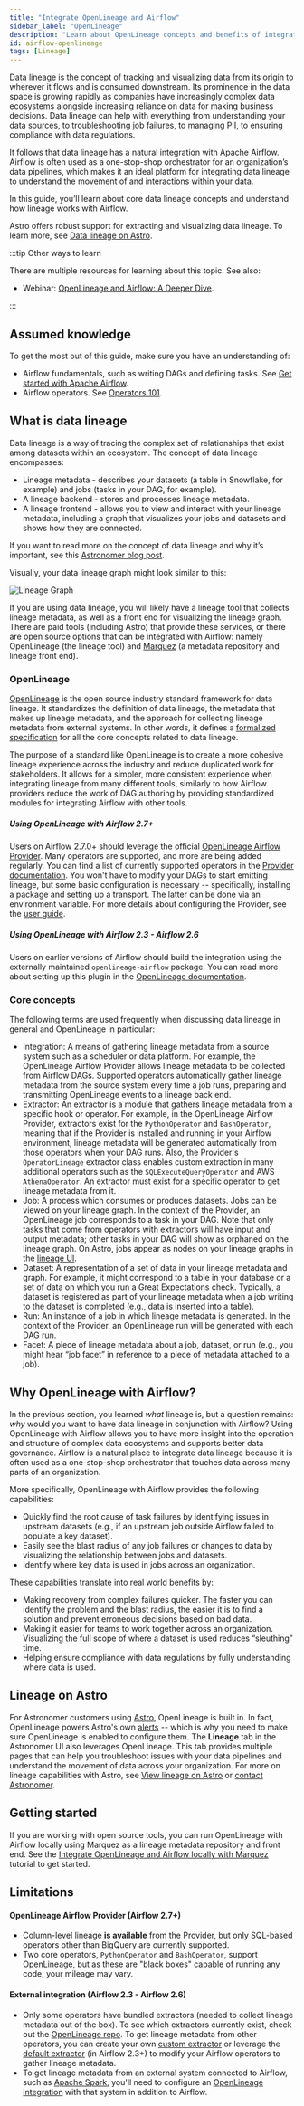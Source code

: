 ```yaml
---
title: "Integrate OpenLineage and Airflow"
sidebar_label: "OpenLineage"
description: "Learn about OpenLineage concepts and benefits of integrating with Airflow."
id: airflow-openlineage
tags: [Lineage]
---
```


[Data lineage](https://en.wikipedia.org/wiki/Data_lineage) is the concept of tracking and visualizing data from its origin to wherever it flows and is consumed downstream. Its prominence in the data space is growing rapidly as companies have increasingly complex data ecosystems alongside increasing reliance on data for making business decisions. Data lineage can help with everything from understanding your data sources, to troubleshooting job failures, to managing PII, to ensuring compliance with data regulations.

It follows that data lineage has a natural integration with Apache Airflow. Airflow is often used as a one-stop-shop orchestrator for an organization’s data pipelines, which makes it an ideal platform for integrating data lineage to understand the movement of and interactions within your data.

In this guide, you’ll learn about core data lineage concepts and understand how lineage works with Airflow.

Astro offers robust support for extracting and visualizing data lineage. To learn more, see [Data lineage on Astro](https://docs.astronomer.io/astro/data-lineage).

:::tip Other ways to learn

There are multiple resources for learning about this topic. See also:

- Webinar: [OpenLineage and Airflow: A Deeper Dive](https://www.astronomer.io/events/webinars/openlineage-and-airflow-deeper-dive/).

:::

## Assumed knowledge

To get the most out of this guide, make sure you have an understanding of:

- Airflow fundamentals, such as writing DAGs and defining tasks. See [Get started with Apache Airflow](get-started-with-airflow.md).
- Airflow operators. See [Operators 101](what-is-an-operator.md).

## What is data lineage

Data lineage is a way of tracing the complex set of relationships that exist among datasets within an ecosystem.  The concept of data lineage encompasses:

- Lineage metadata - describes your datasets (a table in Snowflake, for example) and jobs (tasks in your DAG, for example).
- A lineage backend - stores and processes lineage metadata.
- A lineage frontend - allows you to view and interact with your lineage metadata, including a graph that visualizes your jobs and datasets and shows how they are connected.

If you want to read more on the concept of data lineage and why it’s important, see this [Astronomer blog post](https://www.astronomer.io/blog/what-is-data-lineage).

Visually, your data lineage graph might look similar to this:

![Lineage Graph](/img/guides/lineage_complex_snowflake_example.png)

If you are using data lineage, you will likely have a lineage tool that collects lineage metadata, as well as a front end for visualizing the lineage graph. There are paid tools (including Astro) that provide these services, or there are open source options that can be integrated with Airflow: namely OpenLineage (the lineage tool) and [Marquez](https://marquezproject.ai) (a metadata repository and lineage front end).

### OpenLineage

[OpenLineage](https://openlineage.io/) is the open source industry standard framework for data lineage. It standardizes the definition of data lineage, the metadata that makes up lineage metadata, and the approach for collecting lineage metadata from external systems. In other words, it defines a [formalized specification](https://github.com/OpenLineage/OpenLineage/blob/main/spec/OpenLineage.md) for all the core concepts related to data lineage.

The purpose of a standard like OpenLineage is to create a more cohesive lineage experience across the industry and reduce duplicated work for stakeholders. It allows for a simpler, more consistent experience when integrating lineage from many different tools, similarly to how Airflow providers reduce the work of DAG authoring by providing standardized modules for integrating Airflow with other tools.

##### Using OpenLineage with Airflow 2.7+

Users on Airflow 2.7.0+ should leverage the official [OpenLineage Airflow Provider](https://airflow.apache.org/docs/apache-airflow-providers-openlineage/stable/index.html). Many operators are supported, and more are being added regularly. You can find a list of currently supported operators in the [Provider documentation](https://airflow.apache.org/docs/apache-airflow-providers-openlineage/stable/supported_classes.html). You won't have to modify your DAGs to start emitting lineage, but some basic configuration is necessary -- specifically, installing a package and setting up a transport. The latter can be done via an environment variable. For more details about configuring the Provider, see the [user guide](https://airflow.apache.org/docs/apache-airflow-providers-openlineage/stable/guides/user.html).

##### Using OpenLineage with Airflow 2.3 - Airflow 2.6

Users on earlier versions of Airflow should build the integration using the externally maintained `openlineage-airflow` package. You can read more about setting up this plugin in the [OpenLineage documentation](https://openlineage.io/docs/integrations/airflow/).

### Core concepts

The following terms are used frequently when discussing data lineage in general and OpenLineage in particular:

- Integration: A means of gathering lineage metadata from a source system such as a scheduler or data platform. For example, the OpenLineage Airflow Provider allows lineage metadata to be collected from Airflow DAGs. Supported operators automatically gather lineage metadata from the source system every time a job runs, preparing and transmitting OpenLineage events to a lineage back end.
- Extractor: An extractor is a module that gathers lineage metadata from a specific hook or operator. For example, in the OpenLineage Airflow Provider, extractors exist for the `PythonOperator` and `BashOperator`, meaning that if the Provider is installed and running in your Airflow environment, lineage metadata will be generated automatically from those operators when your DAG runs. Also, the Provider's `OperatorLineage` extractor class enables custom extraction in many additional operators such as the `SQLExecuteQueryOperator` and AWS `AthenaOperator`. An extractor must exist for a specific operator to get lineage metadata from it.
- Job: A process which consumes or produces datasets. Jobs can be viewed on your lineage graph. In the context of the Provider, an OpenLineage job corresponds to a task in your DAG. Note that only tasks that come from operators with extractors will have input and output metadata; other tasks in your DAG will show as orphaned on the lineage graph. On Astro, jobs appear as nodes on your lineage graphs in the [lineage UI](https://docs.astronomer.io/astro/data-lineage).
- Dataset: A representation of a set of data in your lineage metadata and graph. For example, it might correspond to a table in your database or a set of data on which you run a Great Expectations check. Typically, a dataset is registered as part of your lineage metadata when a job writing to the dataset is completed (e.g., data is inserted into a table).
- Run: An instance of a job in which lineage metadata is generated. In the context of the Provider, an OpenLineage run will be generated with each DAG run.
- Facet: A piece of lineage metadata about a job, dataset, or run (e.g., you might hear “job facet” in reference to a piece of metadata attached to a job).

## Why OpenLineage with Airflow?

In the previous section, you learned *what* lineage is, but a question remains: *why* would you want to have data lineage in conjunction with Airflow? Using OpenLineage with Airflow allows you to have more insight into the operation and structure of complex data ecosystems and supports better data governance. Airflow is a natural place to integrate data lineage because it is often used as a one-stop-shop orchestrator that touches data across many parts of an organization.

More specifically, OpenLineage with Airflow provides the following capabilities:

- Quickly find the root cause of task failures by identifying issues in upstream datasets (e.g., if an upstream job outside Airflow failed to populate a key dataset).
- Easily see the blast radius of any job failures or changes to data by visualizing the relationship between jobs and datasets.
- Identify where key data is used in jobs across an organization.

These capabilities translate into real world benefits by:

- Making recovery from complex failures quicker. The faster you can identify the problem and the blast radius, the easier it is to find a solution and prevent erroneous decisions based on bad data.
- Making it easier for teams to work together across an organization. Visualizing the full scope of where a dataset is used reduces “sleuthing” time.
- Helping ensure compliance with data regulations by fully understanding where data is used.

## Lineage on Astro

For Astronomer customers using [Astro](https://www.astronomer.io/product/), OpenLineage is built in. In fact, OpenLineage powers Astro's own [alerts](https://docs.astronomer.io/astro/alerts.md) -- which is why you need to make sure OpenLineage is enabled to configure them. The **Lineage** tab in the Astronomer UI also leverages OpenLineage. This tab provides multiple pages that can help you troubleshoot issues with your data pipelines and understand the movement of data across your organization. For more on lineage capabilities with Astro, see [View lineage on Astro](https://docs.astronomer.io/astro/data-lineage) or [contact Astronomer](https://www.astronomer.io). 

## Getting started

If you are working with open source tools, you can run OpenLineage with Airflow locally using Marquez as a lineage metadata repository and front end. See the [Integrate OpenLineage and Airflow locally with Marquez](marquez.md) tutorial to get started.

## Limitations

#### OpenLineage Airflow Provider (Airflow 2.7+)

- Column-level lineage **is available** from the Provider, but only SQL-based operators other than BigQuery are currently supported.
- Two core operators, `PythonOperator` and `BashOperator`, support OpenLineage, but as these are "black boxes" capable of running any code, your mileage may vary.

#### External integration (Airflow 2.3 - Airflow 2.6)

- Only some operators have bundled extractors (needed to collect lineage metadata out of the box). To see which extractors currently exist, check out the [OpenLineage repo](https://github.com/OpenLineage/OpenLineage/tree/main/integration/airflow/openlineage/airflow/extractors). To get lineage metadata from other operators, you can create your own [custom extractor](https://openlineage.io/blog/extractors/) or leverage the [default extractor](https://openlineage.io/docs/integrations/airflow/default-extractors) (in Airflow 2.3+) to modify your Airflow operators to gather lineage metadata.
- To get lineage metadata from an external system connected to Airflow, such as [Apache Spark](https://openlineage.io/docs/integrations/spark/), you'll need to configure an [OpenLineage integration](https://openlineage.io/docs/integrations/about) with that system in addition to Airflow.

